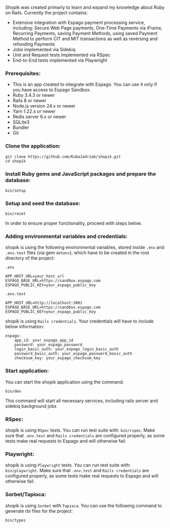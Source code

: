 Shopik was created primarly to learn and expand my knowledge about Ruby on Rails. Currently the project contains:

- Extensive integration with Espago payment processing service, including: Secure Web Page payments, One-Time Payments via iFrame, Recurring Payments, saving Payment Methods, using saved Payment Method to perform CIT and MIT transactions as well as reversing and refunding Payments
- Jobs implemented via Sidekiq
- Unit and Request tests implemented via RSpec
- End-to-End tests implemented via Playwright


### Prerequisites:

- This is an app created to integrate with Espago. You can use it only if you have access to Espago Sandbox.
- Ruby 3.4.3 or newer
- Rails 8 or newer
- Node.js version 24.x or newer
- Yarn 1.22.x or newer
- Redis server 6.x or newer
- SQLite3
- Bundler
- Git

### Clone the application:

```
git clone https://github.com/KubaJadrzak/shopik.git
cd shopik
```
### Install Ruby gems and JavaScript packages and prepare the database:
```
bin/setup
```
### Setup and seed the database:
```
bin/reset
```

In order to ensure proper functionality, proceed with steps below.

### Adding environmental variables and credentials:

shopik is using the following environmental variables, stored inside `.env` and `.env.test` files (via gem `dotenv`), which have to be created in the root directory of the project:

`.env`
```
APP_HOST_URL=your_host_url
ESPAGO_BASE_URL=https://sandbox.espago.com
ESPAGO_PUBLIC_KEY=your_espago_public_key
```

`.env.test`

```
APP_HOST_URL=http://localhost:3001
ESPAGO_BASE_URL=https://sandbox.espago.com
ESPAGO_PUBLIC_KEY=your_espago_public_key
```

shopik is using `Rails credentials`. Your credentials will have to include below information:

```
espago:
    app_id: your_espago_app_id
    password: your_espago_password
    login_basic_auth: your_espago_login_basic_auth
    password_basic_auth: your_espago_password_basic_auth
    checksum_key: your_espago_checksum_key
```
### Start application:

You can start the shopik application using the command:
```
bin/dev
```
This command will start all necessary services, including rails server and sidekiq background jobs

### RSpec: 

shopik is using `RSpec` tests. You can run test suite with: `bin/rspec`. Make sure that `.env.test` and `Rails credentials` are configured properly, as some tests make real requests to Espago and will otherwise fail.

### Playwright: 

shopik is using `Playwright` tests. You can run test suite with: `bin/playwright`. Make sure that `.env.test` and `Rails credentials` are configured properly, as some tests make real requests to Espago and will otherwise fail.

### Sorbet/Tapioca:

shopik is using `Sorbet` with `Tapioca`. You can use the following command to generate rbi files for the project:
```
bin/types
```


